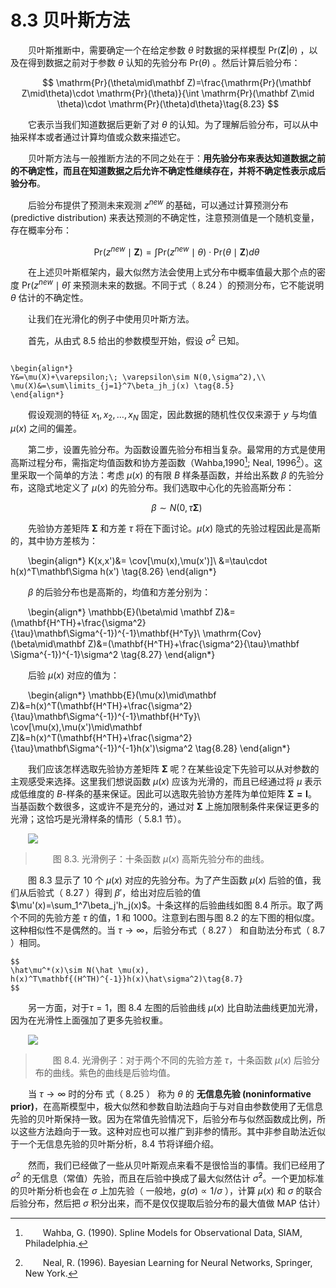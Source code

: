 # 8.3 贝叶斯方法

<style>p{text-indent:2em;2}</style>

<style>p{text-indent:2em;2}</style>

贝叶斯推断中，需要确定一个在给定参数 $\theta$ 时数据的采样模型 $\mathrm{Pr}(\mathbf Z | \theta)$ ，以及在得到数据之前对于参数 $\theta$ 认知的先验分布 $\mathrm{Pr}(\theta)$ 。然后计算后验分布：

$$
\mathrm{Pr}(\theta\mid\mathbf Z)=\frac{\mathrm{Pr}(\mathbf Z\mid\theta)\cdot \mathrm{Pr}(\theta)}{\int \mathrm{Pr}(\mathbf Z\mid \theta)\cdot \mathrm{Pr}(\theta)d\theta}\tag{8.23}
$$

它表示当我们知道数据后更新了对 $\theta$ 的认知。为了理解后验分布，可以从中抽采样本或者通过计算均值或众数来描述它。

贝叶斯方法与一般推断方法的不同之处在于：**用先验分布来表达知道数据之前的不确定性，而且在知道数据之后允许不确定性继续存在，并将不确定性表示成后验分布**。

后验分布提供了预测未来观测 $z^{new}$ 的基础，可以通过计算预测分布 (predictive distribution) 来表达预测的不确定性，注意预测值是一个随机变量，存在概率分布：

$$
\mathrm{Pr}(z^{new}\mid \mathbf  Z)=\int \mathrm{Pr}(z^{new}\mid \theta)\cdot \mathrm{Pr}(\theta\mid \mathbf Z)d\theta\tag{8.24} 
$$

在上述贝叶斯框架内，最大似然方法会使用上式分布中概率值最大那个点的密度 $\mathrm{Pr}(z^{new}\mid \hat\theta)$ 来预测未来的数据。不同于式（ 8.24 ）的预测分布，它不能说明 $\theta$ 估计的不确定性。

让我们在光滑化的例子中使用贝叶斯方法。

首先，从由式 8.5 给出的参数模型开始，假设 $\sigma^2$ 已知。

```{admonition} 回顾式（8.5）

\begin{align*}
Y&=\mu(X)+\varepsilon;\; \varepsilon\sim N(0,\sigma^2),\\
\mu(X)&=\sum\limits_{j=1}^7\beta_jh_j(x) \tag{8.5}
\end{align*} 

```

假设观测的特征 $x_1,x_2,\ldots,x_N$ 固定，因此数据的随机性仅仅来源于 $y$ 与均值 $\mu(x)$ 之间的偏差。

第二步，设置先验分布。为函数设置先验分布相当复杂。最常用的方式是使用高斯过程分布，需指定均值函数和协方差函数（Wahba,1990[^1]; Neal, 1996[^2]）。这里采取一个简单的方法：考虑 $\mu(x)$ 的有限 $B$ 样条基函数，并给出系数 $\beta$ 的先验分布，这隐式地定义了 $\mu(x)$ 的先验分布。我们选取中心化的先验高斯分布：

$$
\beta\sim N(0,\tau\mathbf \Sigma) \tag{8.25}
$$

先验协方差矩阵 $\mathbf \Sigma$ 和方差 $\tau$ 将在下面讨论。$\mu(x)$ 隐式的先验过程因此是高斯的，其中协方差核为：

\begin{align*}
K(x,x')&= \cov[\mu(x),\mu(x')]\\
&=\tau\cdot h(x)^T\mathbf\Sigma h(x') \tag{8.26}
\end{align*}

$\beta$ 的后验分布也是高斯的，均值和方差分别为：

\begin{align*}
\mathbb{E}(\beta\mid \mathbf Z)&=(\mathbf{H^TH}+\frac{\sigma^2}{\tau}\mathbf\Sigma^{-1})^{-1}\mathbf{H^Ty}\\
\mathrm{Cov}(\beta\mid\mathbf Z)&=(\mathbf{H^TH}+\frac{\sigma^2}{\tau}\mathbf \Sigma^{-1})^{-1}\sigma^2 \tag{8.27}
\end{align*}

后验 $\mu(x)$ 对应的值为：

\begin{align*}
\mathbb{E}(\mu(x)\mid\mathbf Z)&=h(x)^T(\mathbf{H^TH}+\frac{\sigma^2}{\tau}\mathbf\Sigma^{-1})^{-1}\mathbf{H^Ty}\\
\cov[\mu(x),\mu(x')\mid\mathbf Z]&=h(x)^T(\mathbf{H^TH}+\frac{\sigma^2}{\tau}\mathbf\Sigma^{-1})^{-1}h(x')\sigma^2 \tag{8.28}
\end{align*}

我们应该怎样选取先验协方差矩阵 $\mathbf \Sigma$ 呢？在某些设定下先验可以从对参数的主观感受来选择。这里我们想说函数 $\mu(x)$ 应该为光滑的，而且已经通过将 $\mu$ 表示成低维度的 $B$-样条的基来保证。因此可以选取先验协方差阵为单位矩阵 $\mathbf {\Sigma=I}$。当基函数个数很多，这或许不是充分的，通过对 $\mathbf\Sigma$ 上施加限制条件来保证更多的光滑；这恰巧是光滑样条的情形（ 5.8.1 节）。

![](../img/08/fig8.3.png)

> 图 8.3. 光滑例子：十条函数 $\mu(x)$ 高斯先验分布的曲线。

图 8.3 显示了 10 个 $\mu(x)$ 对应的先验分布。为了产生函数 $\mu(x)$ 后验的值，我们从后验式（ 8.27 ）得到 $\beta'$，给出对应后验的值 $\mu'(x)=\sum_1^7\beta_j'h_j(x)$。十条这样的后验曲线如图 8.4 所示。取了两个不同的先验方差 $\tau$ 的值，1 和 1000。注意到右图与图 8.2 的左下图的相似度。这种相似性不是偶然的。当 $\tau\longrightarrow \infty$，后验分布式（ 8.27 ） 和自助法分布式（ 8.7 ）相同。

```{note}
$$
\hat\mu^*(x)\sim N(\hat \mu(x), h(x)^T\mathbf{(H^TH)^{-1}}h(x)\hat\sigma^2)\tag{8.7}
$$
```

另一方面，对于$\tau=1$，图 8.4 左图的后验曲线 $\mu(x)$ 比自助法曲线更加光滑，因为在光滑性上面强加了更多先验权重。

![](../img/08/fig8.4.png)

> 图 8.4. 光滑例子：对于两个不同的先验方差 $\tau$，十条函数 $\mu(x)$ 后验分布的曲线。紫色的曲线是后验均值。

当 $\tau\rightarrow \infty$ 时的分布 式（ 8.25 ） 称为 $\theta$ 的 **无信息先验 (noninformative prior)**，在高斯模型中，极大似然和参数自助法趋向于与对自由参数使用了无信息先验的贝叶斯保持一致。因为在常值先验情况下，后验分布与似然函数成比例，所以这些方法趋向于一致。这种对应也可以推广到非参的情形。其中非参自助法近似于一个无信息先验的贝叶斯分析，8.4 节将详细介绍。

然而，我们已经做了一些从贝叶斯观点来看不是很恰当的事情。我们已经用了 $\sigma^2$ 的无信息（常值）先验，而且在后验中换成了最大似然估计 $\hat\sigma^2$。一个更加标准的贝叶斯分析也会在 $\sigma$ 上加先验（ 一般地，$g(\sigma)\propto 1/\sigma$ ），计算 $\mu(x)$ 和 $\sigma$ 的联合后验分布，然后把 $\sigma$ 积分出来，而不是仅仅提取后验分布的最大值做 MAP 估计）

[^1]: Wahba, G. (1990). Spline Models for Observational Data, SIAM, Philadelphia.
[^2]: Neal, R. (1996). Bayesian Learning for Neural Networks, Springer, New York.

